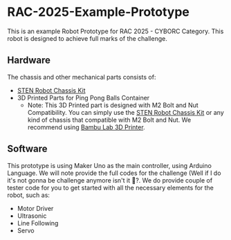 # RAC-2025-Example-Prototype

This is an example Robot Prototype for RAC 2025 - CYBORC Category.
This robot is designed to achieve full marks of the challenge.


## Hardware

The chassis and other mechanical parts consists of:
- [STEN Robot Chassis Kit][chassis]
- 3D Printed Parts for Ping Pong Balls Container
  - Note: This 3D Printed part is designed with M2 Bolt and Nut Compatibility. You can simply use the [STEN Robot Chassis Kit][chassis] or any kind of chassis that compatible with M2 Bolt and Nut. We recommend using [Bambu Lab 3D Printer][bambu].

[chassis]: https://my.cytron.io/p-stem-robot-building-base-kit
[bambu]: https://my.cytron.io/p-bambu-lab-a1-mini-with-ams-lite-combo


## Software

This prototype is using Maker Uno as the main controller, using Arduino Language. We will note provide the full codes for the challenge (Well if I do it's not gonna be challenge anymore isn't it 🤣?.
We do provide couple of tester code for you to get started with all the necessary elements for the robot, such as:
- Motor Driver
- Ultrasonic
- Line Following
- Servo

